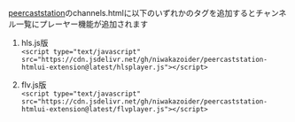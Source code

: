 [peercaststation](https://github.com/kumaryu/peercaststation)のchannels.htmlに以下のいずれかのタグを追加するとチャンネル一覧にプレーヤー機能が追加されます

1. hls.js版  
```<script type="text/javascript" src="https://cdn.jsdelivr.net/gh/niwakazoider/peercaststation-htmlui-extension@latest/hlsplayer.js"></script>```

2. flv.js版  
```<script type="text/javascript" src="https://cdn.jsdelivr.net/gh/niwakazoider/peercaststation-htmlui-extension@latest/flvplayer.js"></script>```
